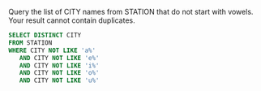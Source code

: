 Query the list of CITY names from STATION that do not start with vowels. Your result cannot contain duplicates.

```sql
SELECT DISTINCT CITY
FROM STATION
WHERE CITY NOT LIKE 'a%'
   AND CITY NOT LIKE 'e%'
   AND CITY NOT LIKE 'i%'
   AND CITY NOT LIKE 'o%'
   AND CITY NOT LIKE 'u%'
```
